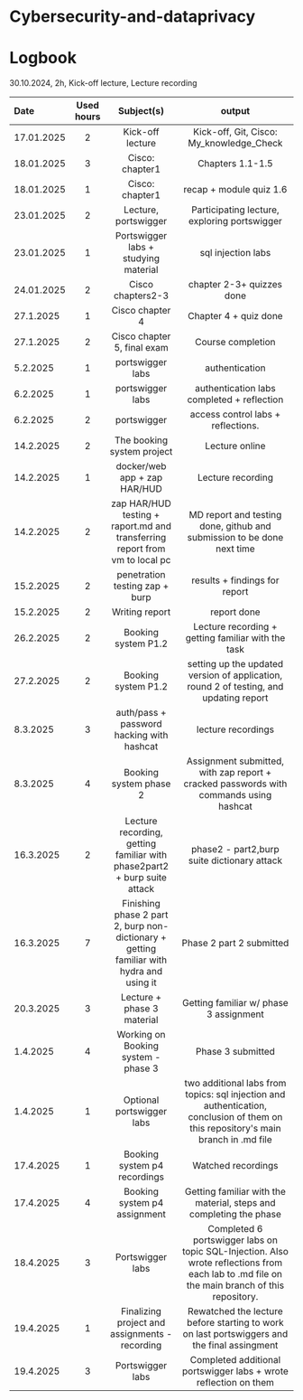 # Cybersecurity-and-dataprivacy
# Logbook

30.10.2024, 2h, Kick-off lecture, Lecture recording

| Date  | Used hours | Subject(s) |  output |
| :---         |     :---:      |     :---:      |     :---:      |
| 17.01.2025 | 2 | Kick-off lecture  | Kick-off, Git, Cisco: My_knowledge_Check |
| 18.01.2025 | 3 | Cisco: chapter1  |   Chapters 1.1-1.5|
| 18.01.2025 | 1 | Cisco: chapter1  | recap + module quiz 1.6 |
| 23.01.2025 | 2 | Lecture, portswigger  | Participating lecture, exploring portswigger  |
| 23.01.2025 | 1 | Portswigger labs + studying material  | sql injection labs  |
| 24.01.2025 | 2 | Cisco chapters2-3 | chapter 2-3+ quizzes done  |
| 27.1.2025 | 1 | Cisco chapter 4  | Chapter 4 + quiz done  |
| 27.1.2025 | 2 | Cisco chapter 5, final exam  | Course completion  |
| 5.2.2025 | 1 | portswigger labs  | authentication  |
| 6.2.2025 | 1 | portswigger labs| authentication labs completed + reflection  |
| 6.2.2025 | 2 | portswigger  | access control labs + reflections.  |
| 14.2.2025 | 2 | The booking system project  | Lecture online  |
| 14.2.2025 | 1 | docker/web app + zap HAR/HUD | Lecture recording  |
| 14.2.2025 | 2 | zap HAR/HUD testing + raport.md and transferring report from vm to local pc  | MD report and testing done, github and submission to be done next time  |
| 15.2.2025 | 2 | penetration testing zap + burp | results + findings for report  |
| 15.2.2025 | 2 | Writing report| report done  |
| 26.2.2025 | 2 | Booking system P1.2 | Lecture recording + getting familiar with the task  |
| 27.2.2025 | 2 | Booking system P1.2 | setting up the updated version of application, round 2 of testing, and updating report  |
| 8.3.2025 | 3 | auth/pass + password hacking with hashcat | lecture recordings |
| 8.3.2025 | 4 | Booking system phase 2 | Assignment submitted, with zap report + cracked passwords with commands using hashcat |
| 16.3.2025 | 2 | Lecture recording, getting familiar with phase2part2 + burp suite attack | phase2 - part2,burp suite dictionary attack |
| 16.3.2025 | 7 | Finishing phase 2 part 2, burp non-dictionary + getting familiar with hydra and using it | Phase 2 part 2 submitted  |
| 20.3.2025 | 3  | Lecture + phase 3 material | Getting familiar w/ phase 3 assignment |
| 1.4.2025 | 4 | Working on Booking system - phase 3 | Phase 3 submitted  |
| 1.4.2025 | 1 | Optional portswigger labs | two additional labs from topics: sql injection and authentication, conclusion of them on this repository's main branch in .md file |
| 17.4.2025 | 1 | Booking system p4 recordings | Watched recordings |
| 17.4.2025 | 4 | Booking system p4 assignment | Getting familiar with the material, steps and completing the phase  |
| 18.4.2025 | 3 | Portswigger labs | Completed 6 portswigger labs on topic SQL-Injection. Also wrote reflections from each lab to .md file on the main branch of this repository. |
| 19.4.2025 | 1 | Finalizing project and assignments -recording  | Rewatched the lecture before starting to work on last portswiggers and the final assingment |
| 19.4.2025 | 3 | Portswigger labs | Completed additional portswigger labs + wrote reflection on them |
